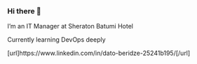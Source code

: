 ### Hi there 👋

<!--
**datob/datob** is a ✨ _special_ ✨ repository because its `README.md` (this file) appears on your GitHub profile.
--!>

<p> I’m an IT Manager at Sheraton Batumi Hotel</p>
<p> Currently learning DevOps deeply </p>

[url]https://www.linkedin.com/in/dato-beridze-25241b195/[/url]

